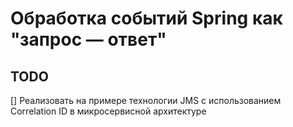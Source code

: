 # Обработка событий Spring как "запрос — ответ"

## TODO

[] Реализовать на примере технологии JMS с использованием Correlation ID в микросервисной архитектуре
